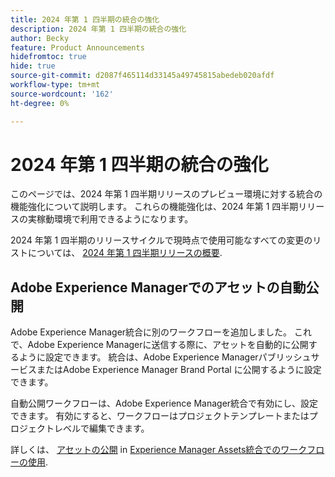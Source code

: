```yaml
---
title: 2024 年第 1 四半期の統合の強化
description: 2024 年第 1 四半期の統合の強化
author: Becky
feature: Product Announcements
hidefromtoc: true
hide: true
source-git-commit: d2087f465114d33145a49745815abedeb020afdf
workflow-type: tm+mt
source-wordcount: '162'
ht-degree: 0%

---
```


# 2024 年第 1 四半期の統合の強化

このページでは、2024 年第 1 四半期リリースのプレビュー環境に対する統合の機能強化について説明します。 これらの機能強化は、2024 年第 1 四半期リリースの実稼動環境で利用できるようになります。

2024 年第 1 四半期のリリースサイクルで現時点で使用可能なすべての変更のリストについては、 [2024 年第 1 四半期リリースの概要](/help/quicksilver/product-announcements/product-releases/23-q4-release-activity/23-q4-release-overview.md).

## Adobe Experience Managerでのアセットの自動公開

Adobe Experience Manager統合に別のワークフローを追加しました。 これで、Adobe Experience Managerに送信する際に、アセットを自動的に公開するように設定できます。 統合は、Adobe Experience ManagerパブリッシュサービスまたはAdobe Experience Manager Brand Portal に公開するように設定できます。

自動公開ワークフローは、Adobe Experience Manager統合で有効にし、設定できます。 有効にすると、ワークフローはプロジェクトテンプレートまたはプロジェクトレベルで編集できます。

詳しくは、 [アセットの公開](/help/quicksilver/documents/adobe-workfront-for-experience-manager-assets-essentials/use-aem-workflows.md#publishing-assets) in [Experience Manager Assets統合でのワークフローの使用](/help/quicksilver/documents/adobe-workfront-for-experience-manager-assets-essentials/use-aem-workflows.md).





